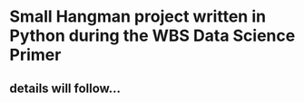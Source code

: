 # Small Hangman project written in Python during the WBS Data Science Primer

## details will follow...
